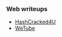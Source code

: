### Web writeups
 - [HashCracked4U](https://www.youtube.com/watch?v=vk40KaIWYFo)
 - [WeTube](https://www.youtube.com/watch?v=iSZTGhv-uH4)
